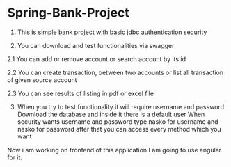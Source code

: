 # Spring-Bank-Project
1. This is simple bank project with basic jdbc authentication security

2. You can download and test functionalities via swagger

2.1 You can add or remove account or search account by its id

2.2 You can create transaction, between two accounts or list all transaction of given source account

2.3 You can see results of listing in pdf or excel file

3. When you try to test functionality it will require username and password
Download the database and inside it there is a default user
When security wants username and password type nasko for username and nasko for password
after that you can access every method which you want

Now i am working on frontend of this application.I am going to use angular for it.

